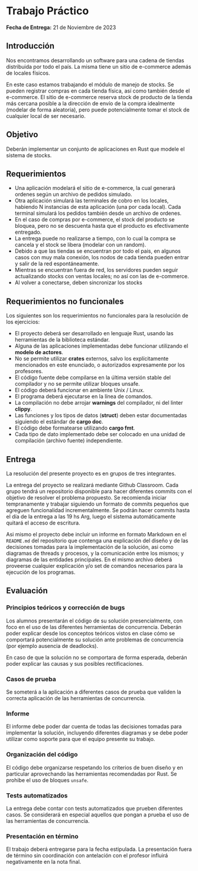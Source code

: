 # Trabajo Práctico

**Fecha de Entrega:** 21 de Noviembre de 2023

## Introducción

Nos encontramos desarrollando un software para una cadena de tiendas distribuida por todo el país. La misma tiene un sitio de e-commerce además de locales físicos. 

En este caso estamos trabajando el módulo de manejo de stocks. Se pueden registrar compras en cada tienda física, así como también desde el e-commerce. El sitio de e-commerce reserva stock de producto de la tienda más cercana posible a la dirección de envío de la compra idealmente (modelar de forma aleatoria), pero puede potencialmente tomar el stock de cualquier local de ser necesario. 

## Objetivo

Deberán implementar un conjunto de aplicaciones en Rust que modele el sistema de stocks. 

## Requerimientos

- Una aplicación modelará el sitio de e-commerce, la cual generará ordenes según un archivo de pedidos simulado. 
- Otra aplicación simulará las terminales de cobro en los locales, habiendo N instancias de esta aplicación (una por cada local). Cada terminal simulará los pedidos también desde un archivo de ordenes. 
- En el caso de compras por e-commerce, el stock del producto se bloquea, pero no se descuenta hasta que el producto es efectivamente entregado. 
- La entrega puede no realizarse a tiempo, con lo cual la compra se cancela y el stock se libera (modelar con un random).
- Debido a que las tiendas se encuentran por todo el pais, en algunos casos con muy mala conexión, los nodos de cada tienda pueden entrar y salir de la red espontáneamente.
- Mientras se encuentran fuera de red, los servidores pueden seguir actualizando stocks con ventas locales; no así con las de e-commerce. 
- Al volver a conectarse, deben sincronizar los stocks


## Requerimientos no funcionales

Los siguientes son los requerimientos no funcionales para la resolución de los ejercicios:

- El proyecto deberá ser desarrollado en lenguaje Rust, usando las herramientas de la biblioteca estándar.
- Alguna de las aplicaciones implementadas debe funcionar utilizando el **modelo de actores**.
- No se permite utilizar **crates** externos, salvo los explícitamente mencionados en este enunciado, o autorizados expresamente por los profesores.
- El código fuente debe compilarse en la última versión stable del compilador y no se permite utilizar bloques unsafe.
- El código deberá funcionar en ambiente Unix / Linux.
- El programa deberá ejecutarse en la línea de comandos.
- La compilación no debe arrojar **warnings** del compilador, ni del linter **clippy**.
- Las funciones y los tipos de datos (**struct**) deben estar documentadas siguiendo el estándar de **cargo doc**.
- El código debe formatearse utilizando **cargo fmt**.
- Cada tipo de dato implementado debe ser colocado en una unidad de compilación (archivo fuente) independiente.

## Entrega


La resolución del presente proyecto es en grupos de tres integrantes.

La entrega del proyecto se realizará mediante Github Classroom. Cada grupo tendrá un repositorio disponible para hacer diferentes commits con el objetivo de resolver el problema propuesto. Se recomienda iniciar tempranamente y trabajar siguiendo un formato de commits pequeños que agreguen funcionalidad incrementalmente.
Se podrán hacer commits hasta el día de la entrega a las 19 hs Arg, luego el sistema automáticamente quitará el acceso de escritura.

Asi mismo el proyecto debe incluir un informe en formato Markdown en el `README.md` del repositorio que contenga una explicación del diseño y de las decisiones tomadas para la implementación de la solución, asi como diagramas de threads y procesos, y la comunicación entre los mismos; y diagramas de las entidades principales.
En el mismo archivo deberá proveerse cualquier explicación y/o set de comandos necesarios para la ejecución de los programas.

## Evaluación

### Principios teóricos y corrección de bugs

Los alumnos presentarán el código de su solución presencialmente, con foco en el uso de las diferentes herramientas de concurrencia. 
Deberán poder explicar desde los conceptos teóricos vistos en clase cómo se comportará potencialmente su solución ante  problemas de concurrencia (por ejemplo ausencia de deadlocks).

En caso de que la solución no se comportara de forma esperada, deberán poder explicar las causas y sus posibles rectificaciones.

### Casos de prueba

Se someterá a la aplicación a diferentes casos de prueba que validen la correcta aplicación de las herramientas de concurrencia.

### Informe

El informe debe poder dar cuenta de todas las decisiones tomadas para implementar la solución, incluyendo diferentes diagramas y se debe poder utilizar como soporte para que el equipo presente su trabajo.

### Organización del código

El código debe organizarse respetando los criterios de buen diseño y en particular aprovechando las herramientas recomendadas por Rust. 
Se prohibe el uso de bloques `unsafe`. 

### Tests automatizados

La entrega debe contar con tests automatizados que prueben diferentes casos. Se considerará en especial aquellos que pongan a prueba el uso de las herramientas de concurrencia.

### Presentación en término

El trabajo deberá entregarse para la fecha estipulada. La presentación fuera de término sin coordinación con antelación con el profesor influirá negativamente en la nota final.
